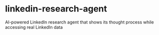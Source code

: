 # linkedin-research-agent
AI-powered LinkedIn research agent that shows its thought process while accessing real LinkedIn data
